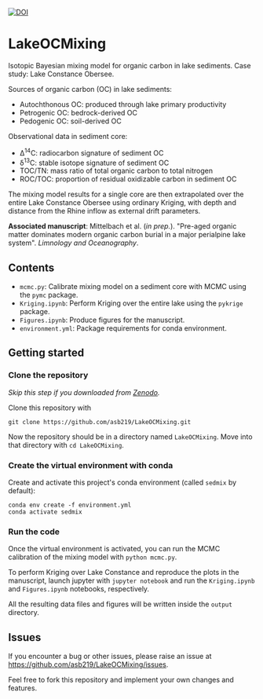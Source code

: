 [![DOI](https://zenodo.org/badge/791430933.svg)](https://zenodo.org/badge/latestdoi/791430933)

# LakeOCMixing

Isotopic Bayesian mixing model for organic carbon in lake sediments.
Case study: Lake Constance Obersee.

Sources of organic carbon (OC) in lake sediments:

* Autochthonous OC: produced through lake primary productivity
* Petrogenic OC: bedrock-derived OC
* Pedogenic OC: soil-derived OC

Observational data in sediment core:

* Δ<sup>14</sup>C: radiocarbon signature of sediment OC
* δ<sup>13</sup>C: stable isotope signature of sediment OC
* TOC/TN: mass ratio of total organic carbon to total nitrogen
* ROC/TOC: proportion of residual oxidizable carbon in sediment OC

The mixing model results for a single core are then extrapolated
over the entire Lake Constance Obersee using ordinary Kriging,
with depth and distance from the Rhine inflow as external drift parameters.


**Associated manuscript**:
Mittelbach et al. (_in prep._).
"Pre-aged organic matter dominates modern organic carbon burial in a major perialpine lake system".
_Limnology and Oceanography_.


## Contents

* `mcmc.py`: Calibrate mixing model on a sediment core with MCMC using the `pymc` package.
* `Kriging.ipynb`: Perform Kriging over the entire lake using the `pykrige` package.
* `Figures.ipynb`: Produce figures for the manuscript.
* `environment.yml`: Package requirements for conda environment.


## Getting started

### Clone the repository

_Skip this step if you downloaded from [Zenodo](https://zenodo.org/badge/latestdoi/791430933)._

Clone this repository with
```
git clone https://github.com/asb219/LakeOCMixing.git
```

Now the repository should be in a directory named `LakeOCMixing`.
Move into that directory with `cd LakeOCMixing`.

### Create the virtual environment with conda

Create and activate this project's conda environment (called `sedmix` by default):
```
conda env create -f environment.yml
conda activate sedmix
```

### Run the code

Once the virtual environment is activated, you can run the MCMC calibration
of the mixing model with `python mcmc.py`.

To perform Kriging over Lake Constance and reproduce the plots in the manuscript,
launch jupyter with `jupyter notebook` and run the `Kriging.ipynb`
and `Figures.ipynb` notebooks, respectively.

All the resulting data files and figures will be written inside the `output` directory.


## Issues

If you encounter a bug or other issues, please raise an issue
at https://github.com/asb219/LakeOCMixing/issues.

Feel free to fork this repository and implement your own changes and features.
